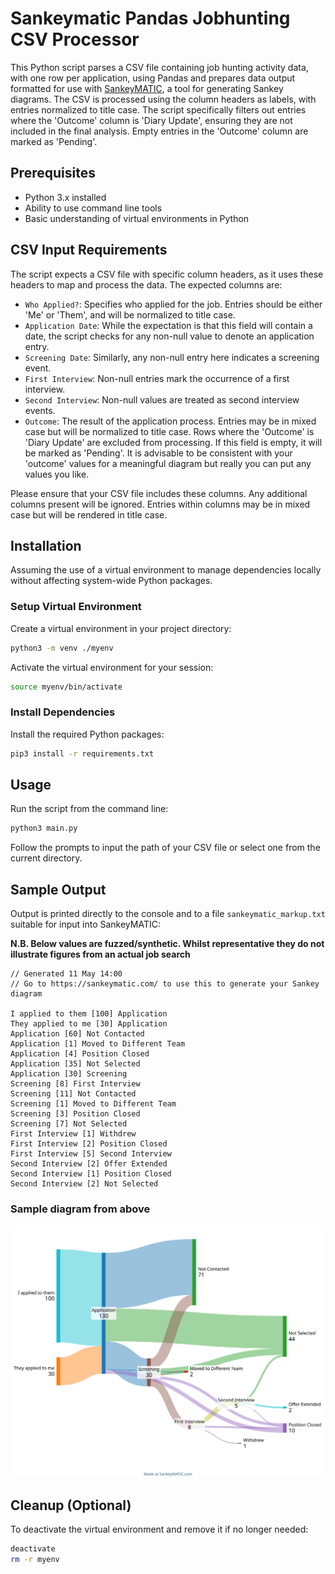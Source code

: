 # Sankeymatic Pandas Jobhunting CSV Processor

This Python script parses a CSV file containing job hunting activity data, with one row per application, using Pandas and prepares data output formatted for use with [SankeyMATIC](https://sankeymatic.com/), a tool for generating Sankey diagrams. The CSV is processed using the column headers as labels, with entries normalized to title case. The script specifically filters out entries where the 'Outcome' column is 'Diary Update', ensuring they are not included in the final analysis. Empty entries in the 'Outcome' column are marked as 'Pending'.

## Prerequisites

- Python 3.x installed
- Ability to use command line tools
- Basic understanding of virtual environments in Python

## CSV Input Requirements

The script expects a CSV file with specific column headers, as it uses these headers to map and process the data. The expected columns are:

- `Who Applied?`: Specifies who applied for the job. Entries should be either 'Me' or 'Them', and will be normalized to title case.
- `Application Date`: While the expectation is that this field will contain a date, the script checks for any non-null value to denote an application entry.
- `Screening Date`: Similarly, any non-null entry here indicates a screening event.
- `First Interview`: Non-null entries mark the occurrence of a first interview.
- `Second Interview`: Non-null values are treated as second interview events.
- `Outcome`: The result of the application process. Entries may be in mixed case but will be normalized to title case. Rows where the 'Outcome' is 'Diary Update' are excluded from processing. If this field is empty, it will be marked as 'Pending'. It is advisable to be consistent with your 'outcome' values for a meaningful diagram but really you can put any values you like.

Please ensure that your CSV file includes these columns. Any additional columns present will be ignored. Entries within columns may be in mixed case but will be rendered in title case.

## Installation

Assuming the use of a virtual environment to manage dependencies locally without affecting system-wide Python packages.

### Setup Virtual Environment

Create a virtual environment in your project directory:

```bash
python3 -m venv ./myenv
```

Activate the virtual environment for your session:

```bash
source myenv/bin/activate
```

### Install Dependencies

Install the required Python packages:

```bash
pip3 install -r requirements.txt
```

## Usage

Run the script from the command line:

```bash
python3 main.py 
```

Follow the prompts to input the path of your CSV file or select one from the current directory.

## Sample Output

Output is printed directly to the console and to a file `sankeymatic_markup.txt` suitable for input into SankeyMATIC:

**N.B. Below values are fuzzed/synthetic. Whilst representative they do not illustrate figures from an actual job search**

```
// Generated 11 May 14:00
// Go to https://sankeymatic.com/ to use this to generate your Sankey diagram

I applied to them [100] Application
They applied to me [30] Application
Application [60] Not Contacted
Application [1] Moved to Different Team
Application [4] Position Closed
Application [35] Not Selected
Application [30] Screening
Screening [8] First Interview
Screening [11] Not Contacted
Screening [1] Moved to Different Team
Screening [3] Position Closed
Screening [7] Not Selected
First Interview [1] Withdrew
First Interview [2] Position Closed
First Interview [5] Second Interview
Second Interview [2] Offer Extended
Second Interview [1] Position Closed
Second Interview [2] Not Selected
```
### Sample diagram from above

![alt text](assets/sankeymatic_20240511_144227.svg)

## Cleanup (Optional)

To deactivate the virtual environment and remove it if no longer needed:

```bash
deactivate
rm -r myenv
```
